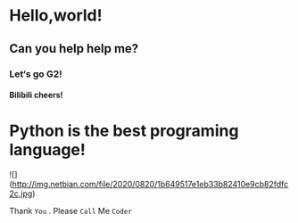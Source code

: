 # Hello,world!
##  Can you help help me?
###  Let‘s go G2!
####  Bilibili cheers!
#  Python is the best programing language!

![]
(http://img.netbian.com/file/2020/0820/1b649517e1eb33b82410e9cb82fdfc2c.jpg)

Thank `You` . Please `Call` Me `Coder`
